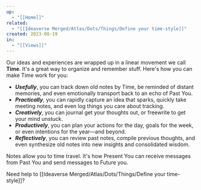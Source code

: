 ```yaml
---
up:
  - "[[Home]]"
related:
  - "[[Ideaverse Merged/Atlas/Dots/Things/Define your time-style]]"
created: 2023-08-19
in:
  - "[[Views]]"
---
```

Our ideas and experiences are wrapped up in a linear movement we call **Time**. It's a great way to organize and remember stuff. Here's how you can make Time work for you:

- ***Usefully***, you can track down old notes by Time, be reminded of distant memories, and even emotionally transport back to an echo of Past You.
- ***Practically***, you can rapidly capture an idea that sparks, quickly take meeting notes, and even log things you care about tracking.
- ***Creatively***, you can journal get your thoughts out, or freewrite to get your mind unstuck.
- ***Productively***, you can plan your actions for the day, goals for the week, or even intentions for the year—and beyond.
- ***Reflectively***, you can review past notes, compile previous thoughts, and even synthesize old notes into new insights and consolidated wisdom.

Notes allow you to time travel. It's how Present You can receive messages from Past You and send messages to Future you. 

Need help to [[Ideaverse Merged/Atlas/Dots/Things/Define your time-style]]?
